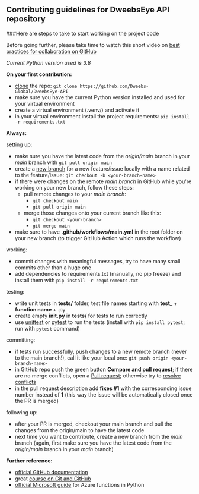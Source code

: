 ## Contributing guidelines for DweebsEye API repository 
###Here are steps to take to start working on the project code

Before going further, please take time to watch this short video on [best practices for collaboration on GitHub](https://www.coursera.org/lecture/introduction-git-github/best-practices-for-collaboration-6MVzC?utm_source=link&utm_medium=page_share&utm_content=vlp&utm_campaign=top_button)

*Current Python version used is 3.8*

**On your first contribution:**

- [clone](https://docs.github.com/en/github/creating-cloning-and-archiving-repositories/cloning-a-repository) the repo: `git clone https://github.com/Dweebs-Global/DweebsEye-API`
- make sure you have the current Python version installed and used for your virtual environment
- create a virtual environment (.venv/) and activate it
- in your virtual environment install the project requirements:
`pip install -r requirements.txt`
  
**Always:**

setting up:
- make sure you have the latest code from the *origin/main* branch in your *main* branch with `git pull origin main`
- create a [new branch](https://docs.github.com/en/github/collaborating-with-issues-and-pull-requests/about-branches) for a new feature/issue locally with a name related to the feature/issue: `git checkout -b <your-branch-name>`
- if there were changes on the remote *main branch* in GitHub while you're working on your new branch, follow these steps:
  - pull remote changes to your *main branch*:
    - `git checkout main`
    - `git pull origin main`
  - merge those changes onto your current branch like this:
    - `git checkout <your-branch>`
    - `git merge main`
- make sure to have **.github/workflows/main.yml** in the root folder on your new branch (to trigger GitHub Action which runs the workflow)

working:
- commit changes with meaningful messages, try to have many small commits other than a huge one
- add dependencies to requirements.txt (manually, no pip freeze) and install them with `pip install -r requirements.txt`

testing:
- write unit tests in **tests/** folder, test file names starting with **test_** + **function name** + .py
- create empty **__init__.py** in **tests/** for tests to run correctly
- use [unittest](https://docs.python.org/3/library/unittest.html) or [pytest](https://docs.pytest.org/en/stable/) to run the tests (install with `pip install pytest`; run with `pytest` command)

committing:
- if tests run successfully, push changes to a new remote branch (never to the main branch!), call it like your local one:
`git push origin <your-branch-name>`
- in GitHub repo push the green button **Compare and pull request**; if there are no merge conflicts, open a [Pull request](https://docs.github.com/en/github/collaborating-with-issues-and-pull-requests/about-pull-requests); otherwise try to [resolve conflicts](https://docs.github.com/en/github/collaborating-with-issues-and-pull-requests/addressing-merge-conflicts)
- in the pull request description add **fixes #1** with the corresponding issue number instead of **1** (this way the issue will be automatically closed once the PR is merged)

following up:
- after your PR is merged, checkout your main branch and pull the changes from the origin/main to have the latest code
- next time you want to contribute, create a new branch from the *main* branch (again, first make sure you have the latest code from the *origin/main* branch in your *main* branch)



**Further reference:** 
- [official GitHub documentation](https://docs.github.com/en)
- great [course on Git and GitHub](https://www.coursera.org/learn/introduction-git-github)
- [official Microsoft guide](https://docs.microsoft.com/en-us/azure/azure-functions/functions-reference-python) for Azure functions in Python


